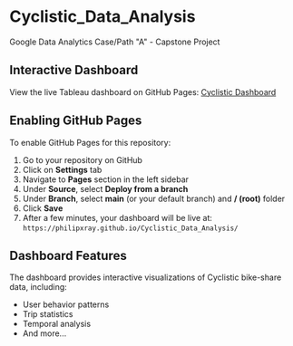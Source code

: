 # Cyclistic_Data_Analysis
Google Data Analytics Case/Path "A" - Capstone Project

## Interactive Dashboard
View the live Tableau dashboard on GitHub Pages: [Cyclistic Dashboard](https://philipxray.github.io/Cyclistic_Data_Analysis/)

## Enabling GitHub Pages
To enable GitHub Pages for this repository:
1. Go to your repository on GitHub
2. Click on **Settings** tab
3. Navigate to **Pages** section in the left sidebar
4. Under **Source**, select **Deploy from a branch**
5. Under **Branch**, select **main** (or your default branch) and **/ (root)** folder
6. Click **Save**
7. After a few minutes, your dashboard will be live at: `https://philipxray.github.io/Cyclistic_Data_Analysis/`

## Dashboard Features
The dashboard provides interactive visualizations of Cyclistic bike-share data, including:
- User behavior patterns
- Trip statistics
- Temporal analysis
- And more...
